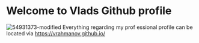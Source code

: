 # Welcome to Vlads Github profile
![54931373-modified](https://github.com/vrahmanov/vrahmanov/assets/54931373/ebf271f2-0931-4785-a066-b874faf6174e)
Everything regarding my prof
essional profile can be located via https://vrahmanov.github.io/
